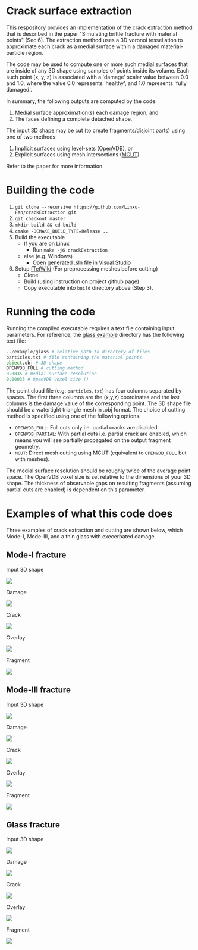 # Crack surface extraction

This respository provides an implementation of the crack extraction method that is described in the paper "Simulating brittle fracture with material points" (Sec.6). The extraction method uses a 3D voronoi tessellation to approximate each crack as a medial surface within a damaged material-particle region. 

The code may be used to compute one or more such medial surfaces that are inside of any 3D shape using samples of points inside its volume. Each such point (x, y, z) is associated with a 'damage' scalar value between 0.0 and 1.0, where the value 0.0 represents 'healthy', and 1.0 represents 'fully damaged'. 

In summary, the following outputs are computed by the code: 

1. Medial surface approximation(s) each damage region, and 
2. The faces defining a complete detached shape. 

The input 3D shape may be cut (to create fragments/disjoint parts) using one of two methods: 

1. Implicit surfaces using level-sets ([OpenVDB](https://github.com/AcademySoftwareFoundation/openvdb.git)), or 
2. Explicit surfaces using mesh intersections ([MCUT](https://github.com/cutdigital/mcut.git)). 

Refer to the paper for more information.

# Building the code

1. `git clone --recursive https://github.com/Linxu-Fan/crackExtraction.git`
2. `git checkout master`
3. `mkdir build && cd build`
4. `cmake -DCMAKE_BUILD_TYPE=Release ..`
5. Build the executable
    - If you are on Linux 
        * Run `make -j6 crackExtraction` 
    - else (e.g. Windows)
        * Open generated .sln file in [Visual Studio](https://visualstudio.microsoft.com/vs/older-downloads/)
6. Setup [fTetWild](https://github.com/wildmeshing/fTetWild.git) (For preprocessing meshes before cutting)
    - Clone 
    - Build (using instruction on project github page)
    - Copy executable into `build` directory above (Step 3).

# Running the code

Running the compiled executable requires a text file containing input parameters. For reference, the [glass example](./example/glass/) directory has the following text file:

```python
../example/glass # relative path to directory of files
particles.txt # file containing the material points
object.obj # 3D shape
OPENVDB_FULL # cutting method
0.0035 # medial surface resolution
0.00035 # OpenVDB voxel size ()
```

The point cloud file (e.g. `particles.txt`) has four columns separated by spaces. The first three columns are the (x,y,z) coordinates and the last columns is the damage value of the corresponding point. The 3D shape file should be a watertight triangle mesh in .obj format.
The choice of cutting method is specified using one of the following options.
- `OPENVDB_FULL`: Full cuts only i.e. partial cracks are disabled.
- `OPENVDB_PARTIAL`: With partial cuts i.e. partial crack are enabled, which means you will see partially propagated on the output fragment geometry.
- `MCUT`: Direct mesh cutting using MCUT (equivalent to `OPENVDB_FULL` but with meshes). 

The medial surface resolution should be roughly twice of the average point space. The OpenVDB voxel size is set relative to the dimensions of your 3D shape. The thickness of observable gaps on resulting fragments (assuming partial cuts are enabled) is dependent on this parameter.

# Examples of what this code does 

Three examples of crack extraction and cutting are shown below, which Mode-I, Mode-III, and a thin glass with execerbated damage. 

## Mode-I fracture

Input 3D shape

![](./example/mode1/mode1_object.png)

Damage

![](./example/mode1/mode1_phase.png)

Crack

![](./example/mode1/mode1_crack.png)

Overlay

![](./example/mode1/mode1_overlap.png)

Fragment

![](./example/mode1/mode1_fragment.png)

## Mode-III fracture

Input 3D shape

![](./example/mode3/mode3_object.png)

Damage

![](./example/mode3/mode3_phase.png)

Crack

![](./example/mode3/mode3_crack.png)

Overlay

![](./example/mode3/mode3_overlap.png)

Fragment

![](./example/mode3/mode3_fragment.png)

## Glass fracture

Input 3D shape

![](./example/glass/glass_object.png)

Damage

![](./example/glass/glass_phase.png)

Crack

![](./example/glass/glass_crack.png)

Overlay

![](./example/glass/glass_overlap.png)

Fragment

![](./example/glass/glass_fragment.png)
